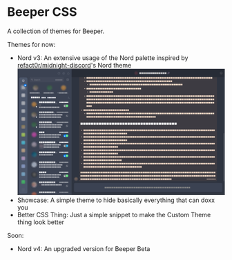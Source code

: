 # Beeper CSS

A collection of themes for Beeper.

Themes for now:
- Nord v3: An extensive usage of the Nord palette inspired by [refact0r/midnight-discord](https://github.com/refact0r/midnight-discord)'s Nord theme
  ![image](https://github.com/NSPC911/beeper-css/blob/main/nord-v3.png)
- Showcase: A simple theme to hide basically everything that can doxx you
- Better CSS Thing: Just a simple snippet to make the Custom Theme thing look better

Soon:
- Nord v4: An upgraded version for Beeper Beta
